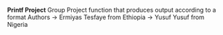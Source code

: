**Printf Project**
Group Project
	function that produces output according to a format
Authors
	-> Ermiyas Tesfaye from Ethiopia
	-> Yusuf Yusuf from Nigeria
